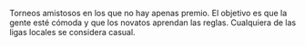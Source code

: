 Torneos amistosos en los que no hay apenas premio. El objetivo es que la gente esté cómoda y que los novatos aprendan las reglas. Cualquiera de las ligas locales se considera casual. 